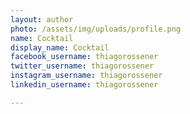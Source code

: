 ```yaml
---
layout: author
photo: /assets/img/uploads/profile.png
name: Cocktail
display_name: Cocktail
facebook_username: thiagorossener
twitter_username: thiagorossener
instagram_username: thiagorossener
linkedin_username: thiagorossener

---
```


